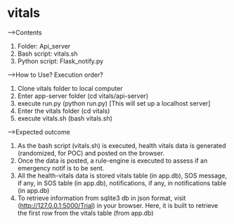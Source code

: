 # vitals

-->Contents
1. Folder: Api_server
2. Bash script: vitals.sh
3. Python script: Flask_notify.py

-->How to Use? Execution order?
1. Clone vitals folder to local computer
2. Enter app-server folder (cd vitals/api-server)
3. execute run.py (python run.py) [This will set up a localhost server]
4. Enter the vitals folder (cd vitals)
5. execute vitals.sh (bash vitals.sh)


-->Expected outcome
1. As the bash script (vitals.sh) is executed, health vitals data is generated (randomized, for POC) and posted on the browser. 
2. Once the data is posted, a rule-engine is executed to assess if an emergency notif is to be sent.
3. All the health-vitals data is stored vitals table (in app.db), SOS message, if any, in SOS table (in app.db), notifications, if any, in notifications table (in app.db)
4. To retrieve information from sqlite3 db in json format, visit (http://127.0.0.1:5000/Trial) in your browser. Here, it is built to retrieve the first row from the vitals table (from app.db)


